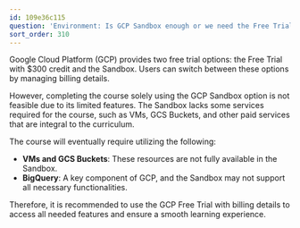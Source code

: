 ```yaml
---
id: 109e36c115
question: 'Environment: Is GCP Sandbox enough or we need the Free Trial?'
sort_order: 310
---
```


Google Cloud Platform (GCP) provides two free trial options: the Free Trial with $300 credit and the Sandbox. Users can switch between these options by managing billing details.

However, completing the course solely using the GCP Sandbox option is not feasible due to its limited features. The Sandbox lacks some services required for the course, such as VMs, GCS Buckets, and other paid services that are integral to the curriculum.

The course will eventually require utilizing the following:

- **VMs and GCS Buckets**: These resources are not fully available in the Sandbox.
- **BigQuery**: A key component of GCP, and the Sandbox may not support all necessary functionalities.

Therefore, it is recommended to use the GCP Free Trial with billing details to access all needed features and ensure a smooth learning experience.